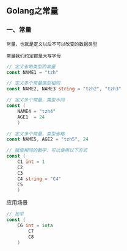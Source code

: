## Golang之常量

### 一、常量

`常量，也就是定义以后不可以改变的数据类型`

`常量我们约定都是大写字母`

```go
// 定义省略类型的常量
const NAME1 = "tzh"

// 定义多个常量类型相同
const NAME2, NAME3 string = "tzh2", "tzh3"

// 定义多个常量，类型不同
const (
	NAME4 = "tzh4"
	AGE1  = 24
	)

// 定义多个常量，类型省略
const NAME5, AGE2 = "tzh5", 24	

// 赋值相同的数字，可以使用以下方式
const (
    C1 int = 1
	C2
	C3
	C4 string = "C4"
	C5	
	)	 	
```

应用场景

```go
// 枚举
const (
	C6 int = iota
		C7
		C8
	)
```

